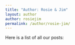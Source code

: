 ```yaml
---
title: "Author: Rosie & Jim"
layout: author
author: rosiejim
permalink: /author/rosie-jim/
---
```


Here is a list of all our posts: